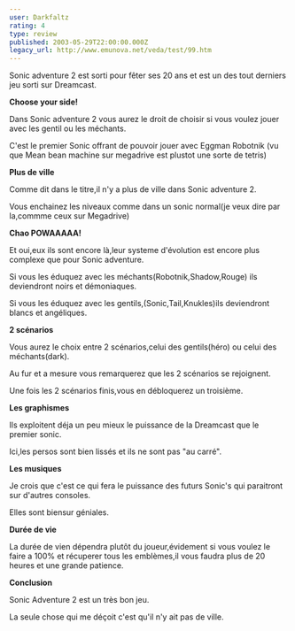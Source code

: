 ```yaml
---
user: Darkfaltz
rating: 4
type: review
published: 2003-05-29T22:00:00.000Z
legacy_url: http://www.emunova.net/veda/test/99.htm
---
```

Sonic adventure 2 est sorti pour fêter ses 20 ans et est un des tout derniers jeu sorti sur Dreamcast.  

  

**Choose your side!**  

Dans Sonic adventure 2 vous aurez le droit de choisir si vous voulez jouer avec les gentil ou les méchants.  

C'est le premier Sonic offrant de pouvoir jouer avec Eggman Robotnik (vu que Mean bean machine sur megadrive est plustot une sorte de tetris)  

  

**Plus de ville**  

Comme dit dans le titre,il n'y a plus de ville dans Sonic adventure 2\.  

Vous enchainez les niveaux comme dans un sonic normal(je veux dire par la,commme ceux sur Megadrive)  

  

**Chao POWAAAAA!**  

Et oui,eux ils sont encore là,leur systeme d'évolution est encore plus complexe que pour Sonic adventure.  

Si vous les éduquez avec les méchants(Robotnik,Shadow,Rouge) ils deviendront noirs et démoniaques.  

Si vous les éduquez avec les gentils,(Sonic,Tail,Knukles)ils deviendront blancs et angéliques.  

  

**2 scénarios**  

Vous aurez le choix entre 2 scénarios,celui des gentils(héro) ou celui des méchants(dark).  

Au fur et a mesure vous remarquerez que les 2 scénarios se rejoignent.  

Une fois les 2 scénarios finis,vous en débloquerez un troisième.  

  

**Les graphismes**  

Ils exploitent déja un peu mieux le puissance de la Dreamcast que le premier sonic.  

Ici,les persos sont bien lissés et ils ne sont pas "au carré".  

  

**Les musiques**  

Je crois que c'est ce qui fera le puissance des futurs Sonic's qui paraitront sur d'autres consoles.  

Elles sont biensur géniales.  

  

**Durée de vie**  

La durée de vien dépendra plutôt du joueur,évidement si vous voulez le faire a 100% et récuperer tous les emblèmes,il vous faudra plus de 20 heures et une grande patience.  

  

**Conclusion**  

Sonic Adventure 2 est un très bon jeu.  

La seule chose qui me déçoit c'est qu'il n'y ait pas de ville.